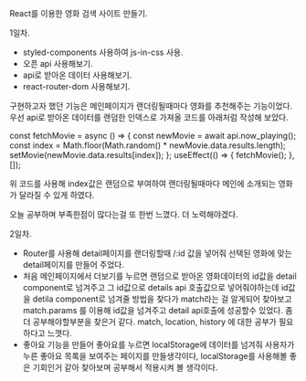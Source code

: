 React를 이용한 영화 검색 사이트 만들기.

1일차.

- styled-components 사용하여 js-in-css 사용.
- 오픈 api 사용해보기.
- api로 받아온 데이터 사용해보기.
- react-router-dom 사용해보기.

구현하고자 했던 기능은 메인페이지가 랜더링될때마다 영화를 추천해주는 기능이었다.
우선 api로 받아온 데이터를 랜덤한 인덱스로 가져올 코드를 아래처럼 작성해 보았다.

const fetchMovie = async () => {
const newMovie = await api.now_playing();
const index = Math.floor(Math.random() \* newMovie.data.results.length);
setMovie(newMovie.data.results[index]);
};
useEffect(() => {
fetchMovie();
}, []);

위 코드를 사용해 index값은 랜덤으로 부여하여 랜더링될때마다 메인에 소개되는 영화가 달라질 수 있게 하였다.

오늘 공부하며 부족한점이 많다는걸 또 한번 느꼈다.
더 노력해야겠다.

2일차.

- Router를 사용해 detail페이지를 랜더링할때 /:id 값을 넣어줘 선택된 영화에 맞는 detail페이지를 만들어 주었다.
- 처음 메인페이지에서 더보기를 누르면 랜덤으로 받아온 영화데이터의 id값을 detail component로 넘겨주고
  그 id값으로 details api 호출값으로 넣어줘야하는데 id값을 detila component로 넘겨줄 방법을 찾다가
  match라는 걸 알게되어 찾아보고 match.params 를 이용해 id값을 넘겨주고 detail api호출에 성공할수 있었다.
  좀 더 공부해야할부분을 찾은거 같다.
  match, location, history 에 대한 공부가 필요하다고 느꼇다.
- 좋아요 기능을 만들어 좋아요를 누르면 localStorage에 데이터를 넘겨줘 사용자가 누른 좋아요 목록을 보여주는 페이지를 만들생각이다,
  localStorage를 사용해볼 좋은 기회인거 같아 찾아보며 공부해서 적용시켜 볼 생각이다.
